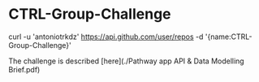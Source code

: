 # CTRL-Group-Challenge
curl -u 'antoniotrkdz' https://api.github.com/user/repos -d '{name:CTRL-Group-Challenge}'

The challenge is described [here](./Pathway app API & Data Modelling Brief.pdf)


